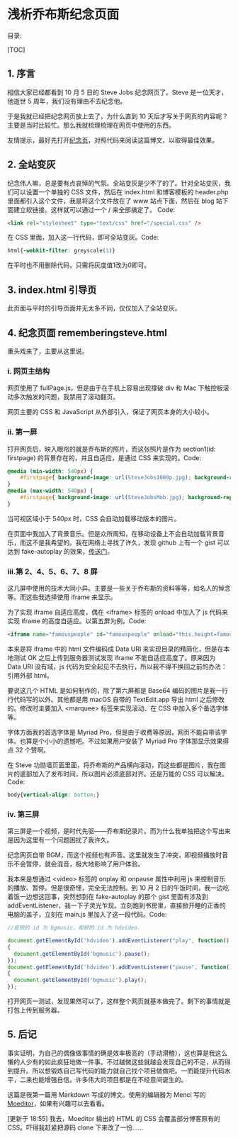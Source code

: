 浅析乔布斯纪念页面 
===
目录:

[TOC]

## 1. 序言
相信大家已经都看到 10 月 5 日的 Steve Jobs 纪念网页了。Steve 是一位天才，他逝世 5 周年，我们没有理由不去纪念他。

于是我就已经把纪念网页放上去了，为什么直到 10 天后才写关于网页的内容呢？主要是当时比较忙。那么我就梳理梳理在网页中使用的东西。

友情提示，最好先打开[纪念页](http://www.chickger.pw/HomePage/2016/Steve%20Jobs/)，对照代码来阅读这篇博文，以取得最佳效果。
## 2. 全站变灰
纪念伟人嘛，总是要有点哀悼的气氛。全站变灰是少不了的了。针对全站变灰，我们可以设置一个单独的 CSS 文件，然后在 index.html 和博客模板的 header.php 里面都引入这个文件，我是将这个文件放在了 www 站点下面，然后在 blog 站下面建立软链接。这样就可以通过一个 / 来全部搞定了。
Code:
```html
<link rel="stylesheet" type="text/css" href="/special.css" />
```
在 CSS 里面，加入这一行代码，即可全站变灰。Code:
```CSS
html{-webkit-filter: greyscale(1)}
```
在平时也不用删除代码，只需将灰度值1改为0即可。

## 3. index.html 引导页
此页面与平时的引导页面并无太多不同，仅仅加入了全站变灰。

## 4. 纪念页面 rememberingsteve.html
重头戏来了，主要从这里说。
### i. 网页主结构
网页使用了 fullPage.js，但是由于在手机上容易出现撑破 div 和 Mac 下触控板滚动多次触发的问题，我禁用了滚动翻页。

网页主要的 CSS 和 JavaScript 从外部引入，保证了网页本身的大小较小。

### ii. 第一屏
打开网页后，映入眼帘的就是乔布斯的照片，而这张照片是作为 section1(id: firstpage) 的背景存在的，并且自适应，是通过 CSS 来实现的。Code:
```CSS
@media (min-width: 540px) {
    #firstpage{ background-image: url(SteveJobs1080p.jpg); background-repeat: no-repeat; background-size: 100%}
}
@media (max-width: 540px) {
    #firstpage{ background-image: url(SteveJobsMob.jpg); background-repeat: no-repeat; background-size: 100%}
}
```
当可视区域小于 540px 时，CSS 会自动加载移动版本的图片。

在页面中我加入了背景音乐。但是众所周知，在移动设备上不会自动加载背景音乐，而这不是我希望的。我在网络上寻找了许久，发现 github 上有一个 gist 可以达到 fake-autoplay 的效果，[传送门](https://gist.github.com/ufologist/50b4f2768126089c3e11)。

### iii.第 2、4、5、6、7、8 屏
这几屏中使用的技术大同小异。主要是一些关于乔布斯的资料等等，如名人的悼念等。而这些我选择使用 iframe 来显示。

为了实现 iframe 自适应高度，偶在 &lt;iframe&gt; 标签的 onload 中加入了 js 代码来实现 iframe 的高度自适应。以第五屏为例。Code:
```html
<iframe name="famouspeople" id="famouspeople" onload="this.height=famouspeople.document.body.scrollHeight" width=80% src="data:text/html;base64,PCFET...tbD4K"></iframe>
```

本来是将 iframe 中的 html 文件编码成 Data URI 来实现目录的精简化，但是在本地测试 OK 之后上传到服务器测试发现 iframe 不能自适应高度了。原来因为 Data URI 没有域，js 代码为安全起见不去执行，所以我不得不换回之前的办法：引用外部 html。

要说这几个 HTML 是如何制作的，除了第六屏都是 Base64 编码的图片是我一行行代码写的以外。其他都是用 macOS 自带的 TextEdit.app 导出 html 之后修改的。修改时主要加入 &lt;marquee&gt; 标签来实现滚动、在 CSS 中加入多个备选字体等。

字体方面我的首选字体是 Myriad Pro，但是由于收费等原因，网页不能自带该字体。也算是个小小的遗憾吧。不过如果用户安装了 Myriad Pro 字体那显示效果得点 32 个赞啊。

在 Steve 功勋墙页面里面，将乔布斯的产品横向滚动，而这些都是图片，我在图片的底部加入了发布时间，所以图片必须底部对齐。还是万能的 CSS 可以解决。Code:
```css
body{vertical-align: bottom;}
```

### iv. 第三屏
第三屏是一个视频，是时代先驱——乔布斯纪录片。而为什么我单独把这个写出来是因为这里有一个问题困扰了我许久。

纪念网页自带 BGM，而这个视频也有声音。这里就发生了冲突，即视频播放时音乐不会暂停，就会混音，极大地影响了用户体验。

我本来是想通过 &lt;video&gt; 标签的 onplay 和 onpause 属性中利用 js 来控制音乐的播放、暂停。但是很奇怪，完全无法控制。到 10 月 2 日的午饭时间，我一边吃着饭一边想这回事，突然想到在 fake-autoplay 的那个 gist 里面有涉及到 addEventListener，我一下子灵光乍现。立刻跑到书房里，直接掀开睡的正香的电脑的盖子，立刻在 main.js 里加入了这一段代码。Code:
```javascript
//音频的 id 为 bgmusic，视频的 id 为 hdvideo.

document.getElementById('hdvideo').addEventListener("play", function()
{
  document.getElementById('bgmusic').pause();
});
document.getElementById('hdvideo').addEventListener("pause", function()
{
  document.getElementById('bgmusic').play();
});
```
打开网页一测试，发现果然可以了，这样整个网页就基本做完了。剩下的事情就是打包上传到服务器。

## 5. 后记
事实证明，为自己的偶像做事情的确是效率极高的（手动滑稽），这也算是我这么懒的人少有的如此疯狂地做一件事。不过越做这些就越会发现自己的不足，从而得到提升。所以想锻炼自己写代码的能力就自己找个项目做做吧。一而能提升代码水平，二来也能增强自信。许多伟大的项目都是在不经意间诞生的。

这篇是我第一篇用 Markdown 写成的博文。使用的编辑器为 Menci 写的 [Moeditor](https://moeditor.org)，如果有兴趣可以去看看。

[更新于 18:55] 我去，Moeditor 输出的 HTML 的 CSS 会覆盖部分博客原有的 CSS。吓得我赶紧把源码 clone 下来改了一份……